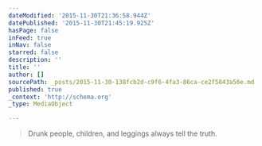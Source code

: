 ```yaml
---
dateModified: '2015-11-30T21:36:58.944Z'
datePublished: '2015-11-30T21:45:19.925Z'
hasPage: false
inFeed: true
inNav: false
starred: false
description: ''
title: ''
author: []
sourcePath: _posts/2015-11-30-138fcb2d-c9f6-4fa3-86ca-ce2f5843a56e.md
published: true
_context: 'http://schema.org'
_type: MediaObject

---
```

> Drunk people&comma; children&comma; and leggings always tell the truth&period;